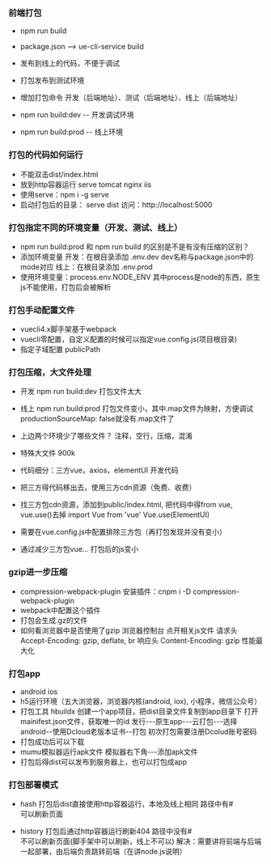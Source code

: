 ### 前端打包
- npm run build 
- package.json -->  ue-cli-service build
- 发布到线上的代码，不便于调试


- 打包发布到测试环境
- 增加打包命令 开发（后端地址）、测试（后端地址）、线上（后端地址）
- npm run build:dev   -- 开发调试环境
- npm run build:prod  -- 线上环境


### 打包的代码如何运行
- 不能双击dist/index.html
- 放到http容器运行 serve  tomcat  nginx  iis
- 使用serve：npm i -g serve
- 启动打包后的目录： serve dist  访问：http://localhost:5000


### 打包指定不同的环境变量（开发、测试、线上）
- npm run build:prod 和 npm run build 的区别是不是有没有压缩的区别？
- 添加环境变量
   开发：在根目录添加 .env.dev  dev名称与package.json中的mode对应
   线上：在根目录添加 .env.prod 
   <!-- 文件内容，键值对存在
   NODE_ENV=development  开发环境
   VUE_APP_URL=http:212.90.88:8080   变量名以VUE_APP开头
   -->
- 使用环境变量：process.env.NODE_ENV
   其中process是node的东西，原生js不能使用，打包后会被解析

### 打包手动配置文件
- vuecli4.x脚手架基于webpack
- vuecli零配置，自定义配置的时候可以指定vue.config.js(项目根目录)
- 指定子域配置  publicPath


### 打包压缩，大文件处理
- 开发 npm run build:dev   打包文件太大
- 线上 npm run build:prod  打包文件变小，其中.map文件为映射，方便调试
                            productionSourceMap: false就没有.map文件了
- 上边两个环境少了哪些文件？ 注释，空行，压缩，混淆

- 特殊大文件 900k       
- 代码细分：三方vue，axios，elementUI 开发代码
- 把三方得代码移出去，使用三方cdn资源（免费、收费）
- 找三方包cdn资源，添加到public/index.html, 把代码中得from vue, vue.use()去掉
  import Vue from 'vue'
  Vue.use(ElementUI)
- 需要在vue.config.js中配置排除三方包（再打包发现并没有变小）
- 通过减少三方包vue... 打包后的js变小

### gzip进一步压缩
- compression-webpack-plugin
  安装插件：cnpm i -D compression-webpack-plugin
- webpack中配置这个插件
- 打包会生成.gz的文件
- 如何看浏览器中是否使用了gzip
    浏览器控制台 点开相关js文件
    请求头 Accept-Encoding: gzip, deflate, br
    响应头 Content-Encoding: gzip
  性能最大化

### 打包app
- android ios
- h5运行环境（五大浏览器，浏览器内核(android, iox), 小程序，微信公众号）
- 打包工具 hbuildx
  创建一个app项目，把dist目录文件复制到app目录下
  打开mainifest.json文件，获取唯一的id
  发行---原生app---云打包---选择android--使用Dcloud老版本证书--打包
  初次打包需要注册Dcolud账号密码
- 打包成功后可以下载
- mumu模拟器运行apk文件
  模拟器右下角---添加apk文件
- 打包后得dist可以发布到服务器上，也可以打包成app

### 打包部署模式
- hash   打包后dist直接使用http容器运行，本地及线上相同
  路径中有#  
  可以刷新页面

- history   打包后通过http容器运行刷新404
  路径中没有#  
  不可以刷新页面(脚手架中可以刷新，线上不可以)
  解决：需要讲将前端与后端一起部署，由后端负责跳转前端（在讲node.js说明）







 
   









  




   
















